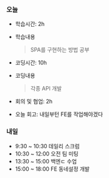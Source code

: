### 오늘
- 학습시간: 2h
- 학습내용
  > SPA를 구현하는 방법 공부

- 코딩시간: 10h
- 코딩내용
  > 각종 API 개발

- 회의 및 협업: 2h
- 오늘 회고: 내일부턴 FE를 작업해야겠다

### 내일
- 9:30 ~ 10:30 데일리 스크럼
- 10:30 ~ 12:00 오전 팀 미팅
- 13:30 ~ 15:00 백엔ㄷ 수업
- 15:00 ~ 18:00 FE 동네설정 개발
